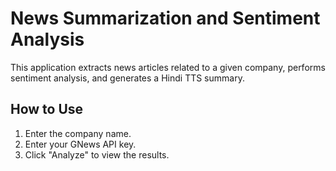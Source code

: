 # News Summarization and Sentiment Analysis

This application extracts news articles related to a given company, performs sentiment analysis, and generates a Hindi TTS summary.

## How to Use
1. Enter the company name.
2. Enter your GNews API key.
3. Click "Analyze" to view the results.
